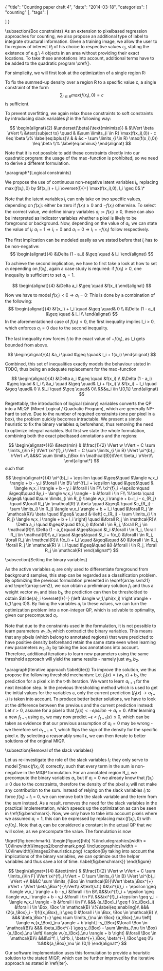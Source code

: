 {
  "title": "Counting paper draft 4",
  "date": "2014-03-18",
  "categories": [
    "counting"
  ],
  "tags": [
    
  ]
}


\subsection{Box constraints}
As an extension to pixelbased regression approaches for counting, we also propose an
additional type of label to integrate structural information.
Given a training image, we allow the user to fix regions of interest $R_j$ of his
choice to respective values $c_j$, stating the existence of e.g.\ 4 objects in an area without
providing their exact locations. 
To take these annotations into account, additional terms have to be added to the 
quadratic program \cref{}.

For simplicity, we will first look at the optimization of a single region R:

To fix the summed-up density over a region R to a specific value c, a single constraint of
the form 
$$\begin{equation} \sum_{i \in R}
max(f(x_i), 0) = c \label{eq:box} \end{equation}$$
is sufficient.

To prevent overfitting, we again relax those constraints to soft constraints by introducing slack variables $\beta$ in the following way:

$$
\begin{alignat}{2}
&\underset{\beta}{\text{minimize}} 
& &\lVert \beta \rVert \\
&\text{subject to} \quad 
& &\sum \limits_{i \in R} \max(f(x_i),0))  - c \leq \beta \\% \label{eq:bplus}\\ 
& & &c - \sum \limits_{i \in R} \max(f(x_i),0)) \leq \beta \\% \label{eq:bminus}
\end{alignat}
$$

Note that it is not possible to add these constraints directly into our quadratic program: the usage of the
$\max$-function is prohibited, so we need to derive a different formulation.

\paragraph*{Logical constraints} 

We propose the use of continuous non-negative latent 
variables $l_i$, replacing $\max(f(x_i),0)$ by $f(x_i) + l_i
\overset{!}{=} \max(f(x_i),0), l_i \geq 0$.\\*

Note that the latent variables $l_i$ can only take on two specific values, depending on $f(x_i)$: either be zero if $f(x_i) \geq 0$ and $-f(x_i)$ otherwise.
To select the correct value, we define binary variables $a_i := f(x_i) \geq 0$, these can also be
interpreted as indicator variables whether a pixel is likely to be foreground or background.
Now, depending on the value of $a_i$, we can state the value of $l_i$:
$a_i = 1 \Rightarrow l_i = 0$ and $a_i = 0
\Rightarrow l_i = -f(x_i)$ follow respectively.

The first implication can be modeled easily as we stated before that $l_i$ has to be non-negative:
$$
\begin{alignat}{4}
&\Delta (1 - a_i) &\geq \quad & l_i
\end{alignat}
$$

To achieve the second implication, we have to first take a look at how to set $a_i$ depending on $f(x_i)$, again a case study is required:
if $f(x_i) > 0$, one inequality is sufficient to set $a_i = 1$.

$$
\begin{alignat}{4}
&\Delta a_i &\geq \quad &f(x_i) 
\end{alignat}
$$

Now we have to model $f(x_i) < 0 \Rightarrow a_i = 0$:
This is done by a combination of the following:
$$
\begin{alignat}{4}
&f(x_i) + l_i \quad &\geq \quad& 0 \\
&\Delta (1 - a_i) &\geq \quad & l_i \\
\end{alignat}
$$
In the aforementationed case of $f(x_i) < 0$, the first inequality implies l_i > 0, 
which enforces $a_i = 0$ due to the second inequality.

The last inequality now forces $l_i$ to the exact value of $- f(x_i)$, as l_i gets bounded from
above.

$$
\begin{alignat}{4}
&a_i \quad &\geq \quad& l_i + f(x_i)
\end{alignat}
$$

Combined, this set of inequalities exactly models the behaviour stated in TODO, thus being an
adequate 
replacement for the $\max$-function

$$
\begin{alignat}{4}
&\Delta a_i &\geq \quad &f(x_i)  \\
&\Delta (1 - a_i) &\geq \quad & l_i \\
&a_i \quad &\geq \quad& l_i + f(x_i) \\
&f(x_i) + l_i \quad &\geq \quad& 0 \\
&l_i \quad &\geq \quad& 0\\
&&&a_i \in \{0,1\}
\end{alignat}
$$

Regrettably, the introduction of logical (binary) variables converts the QP into a MLQP (Mixed Logical
/ Quadratic Program), which are generally NP-hard to solve. Due to the number of
required constraints (one per pixel in a box), the problem quickly becomes intractable.
We present a simple heuristic to fix the binary variables $a_i$ beforehand, thus removing the
need to optimize integral variables. But first we state the whole formulation, combining both the
exact pixelbased annotations and the regions:

$$
\begin{alignat*}{6}
&\text{min} 
& &\frac{1}{2} \lVert w \rVert + C \sum \limits_{i\in F}
\lVert \xi^{f}_i \rVert + C \sum \limits_{i \in B} \lVert \xi^{b}_i \rVert +\\
&&&C \sum \limits_{\Box \in \mathcal{B}}\lVert \beta_i \rVert\\
\end{alignat*}
$$
such that

$$
\begin{alignat*}{4}
\xi^{b}_i + \epsilon \quad &\geq&\quad  &\langle w,x_i \rangle + b - y_i  &\forall i \in B\\
\xi^{f}_i  + \epsilon \quad &\geq&\quad & \langle w,x_i \rangle + b - y_i  &\forall i \in F\\
\xi^{f}_i +\epsilon\quad  &\geq&\quad   &y_i - \langle w,x_i \rangle - b &\forall i \in F\\
%\beta \quad &\geq& \quad &\sum \limits_{i \in R_j}  \langle w,x_i \rangle + b+l_i - c_{R_j} \quad &\forall R_j \in \mathcal{R} \\
\beta \quad &\geq& \quad &c_{R_j} - \sum \limits_{i \in R_j} \langle w,x_i \rangle + b + l_i \quad &\forall R_j \in \mathcal{R}\\
\beta \quad &\geq& \quad &-\left[ c_{R_j} - \sum \limits_{i \in R_j} \langle w,x_i \rangle + b + l_i \right] \quad &\forall R_j \in \mathcal{R}\\
\Delta a_i \quad &\geq&\quad  &f(x_i) &\forall i \in R_j, \forall R_j \in \mathcal{R}\\
\Delta (1 - a_i)\quad  &\geq&\quad   &l_i &\forall i \in R_j, \forall R_j \in \mathcal{R}\\
a_i \quad &\geq&\quad  &l_i + f(x_i) &\forall i \in R_j, \forall R_j \in \mathcal{R}\\
f(x_i) + l_i \quad &\geq&\quad  &0 &\forall i \in R_j, \forall R_j \in \mathcal{R} \\
l_i \quad &\geq&\quad   &0 &\forall i \in R_j, \forall R_j \in \mathcal{R}
\end{alignat*}
$$

\subsection{Setting the binary variables}

As the active variables $a_i$ are only used to differentiate foreground from
background samples, this step can be regarded as a classification problem.
By optimizing the previous formulation presented in \eqref{array:svm21} and \eqref{array:svm2},
we can obtain a preliminary solution $f_1$ and thus a weight vector $w_1$ and
bias $b_1$,
the prediction can then be thresholded to obtain $\tilde{a}_i \overset{!}{=}
(\left \langle w_1,\phi(x_i) \right \rangle + b_1 \geq 0)$.
By fixing the variables $a_i$ to these values, we can turn the optimization problem into a
non-integer
QP, which is solvable to optimality, given our precomputed $a_i$.

Note that due to the constraints used in the formulation, 
it is not possible to learn parameters $w_1,b_1$ which contradict the binary variables.
This means that any pixels (which belong to annotated regions) that were predicted to have positive density beforehand retain the 
same state even when learning new parameters $w_2,b_2$ by taking the box annotations into
account. Therefore, additional iterations to learn new parameters using the same threshold approach will yield the same results - namely just $w_2, b_2$.

\paragraph{Iterative approach \label{iter}}
To improve the solution, we thus propose the following threshold mechanism:
Let $f_t(x) = \left \langle w_t,x \right \rangle + b_t$, the prediction for a pixel x in the t-th iteration. 
We want to learn $a_{t + 1}$ for the next iteration step.
In the previous thresholding method which is used to get the initial values for the variables a, only the current prediction 
($f_t(x) \rightarrow a_{t+1}$) is taken into account.
To produce better better solutions, we have to look at the difference between the previous and the current prediction instead:
Let $\epsilon > 0$, assume for a pixel x that $f_t(x) < -epsilon \rightarrow a_t = 0$. After learning a new $f_{t+1}$ using $a_t$, we may now predict 
$- \epsilon< f_{t+1}(x) \leq 0$, which can be taken as evidence that our previous assumption of $a_t = 0$ may be wrong - we therefore set $a_{t+1} = 1$, 
which flips the sign of the density for the specific pixel $x$.
By selecting a reasonably small $\epsilon$, we can then iterate to better solutions of the original MIQP.


\subsection{Removal of the slack variables}

Let us re-investigate the role of the slack variables $l_i$: 
they only serve to model $\sum \max(f(x_i,0)$ correctly, such that every term in the sum is non-negative in the MIQP formulation.
For an annotated region R_j, we precompute the binary variables $a_i$, but if $a_i = 0$ we already know that $f(x_i) \leq 0$ due to the constraints, 
therefore the density of the pixel $x_i$ will not make any contribution to the sum.
Instead of relying on the slack variables $l_i$ to force $f(x_i) + l_i = 0$, we can remove both the slack variable and the term from the sum instead.
As a result, removes the need for the slack variables in the practical implementation, which speeds up the optimization as can be seen in \ref{fig:benchmark}.
Now, we only have to take into account pixels where we assumed $a_i = 1$, this can be expressed by 
replacing $\max(f(x_i),0)$ with $a_i f(x_i)$.
Note that $a_i$ can be considered a constant in the actual QP that we will solve, as we precompute the value. The formulation is now 

\figref{fig:benchmark}. 
\begin{figure}[htb]
%\includegraphics[width = 1.0\linewidth]{images2/benchmark.png}
\includegraphics[width = 1.0\linewidth]{images2/heuristics.png}
\caption{By taking into account the implications of the binary variables, we can optimize out the
helper variables and thus save a lot of time.
\label{fig:benchmark}}
\end{figure}


$$
\begin{alignat*}{4}
&\text{min} 
& &\frac{1}{2} \lVert w \rVert + C \sum \limits_{i\in F}
\lVert \xi^{f}_i \rVert + C \sum \limits_{i \in B} \lVert \xi^{b}_i \rVert +\\
&&&C \sum \limits_{\Box \in \mathcal{B}}\lVert \beta_\Box^{+} \rVert + \lVert
\beta_\Box^{-}\rVert\\
&\text{s.t.} 
&&\xi^{b}_i + \epsilon \geq \langle w,x_i \rangle + b - y_i  &\forall i \in B\\
&&&\xi^{f}_i  + \epsilon \geq \langle w,x_i \rangle + b - y_i  &\forall i \in F\\
&&&\xi^{f}_i +\epsilon \geq  y_i - \langle w,x_i \rangle - b &\forall i \in F\\
&&& {a_\Box}_i \geq f ({x_\Box}_i) &\forall i \in \Box, \Box \in \mathcal{B} \\%\label{eq:enabling}\\
&&& (2{a_\Box}_i - 1)f({x_\Box}_i) \geq 0 &\forall i \in \Box, \Box \in
\mathcal{B}  \\
&&& \beta_\Box^{+} \geq \sum \limits_{\nu \in \Box} {a_\Box}_\nu \left[ \langle
w,{x_\Box}_\nu \rangle + b \right] -y_{\Box}&\forall \Box \in \mathcal{B}\\
&&& \beta_\Box^{-} \geq y_{\Box} - \sum \limits_{\nu \in \Box} {a_\Box}_\nu \left[ \langle
w,{x_\Box}_\nu \rangle + b \right] &\forall \Box \in \mathcal{B}\\
&&&\xi^f_i, \xi^b_i, \beta^{+}_\Box, \beta^{-}_\Box \geq 0\\
%&&&{a_\Box}_\nu \in {0,1}
\end{alignat*}
$$


Our software implementation uses this formulation to provide a heuristic solution to the stated MIQP, which can 
be further improved by the iterative approach as stated in \ref{iter}.